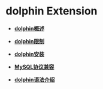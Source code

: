 # dolphin Extension

-   **[dolphin概述](dolphin概述.md)**  

-   **[dolphin限制](dolphin限制.md)**  

-   **[dolphin安装](dolphin安装.md)**  

-   **[MySQL协议兼容](dolphin-MySQL协议兼容.md)**  

-   **[dolphin语法介绍](dolphin语法介绍.md)**  
